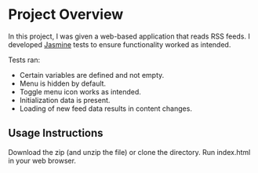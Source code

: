# Project Overview

In this project, I was given a web-based application that reads RSS feeds. I developed [Jasmine](http://jasmine.github.io/) tests to ensure functionality worked as intended.

Tests ran:

- Certain variables are defined and not empty.
- Menu is hidden by default.
- Toggle menu icon works as intended.
- Initialization data is present.
- Loading of new feed data results in content changes.

## Usage Instructions

Download the zip (and unzip the file) or clone the directory. Run index.html in your web browser.